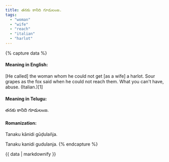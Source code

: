```yaml
---
title: తనకు కానిది గూడులంజ.
tags:
  - "woman"
  - "wife"
  - "reach"
  - "italian"
  - "harlot"
---
```


{% capture data %}
#### Meaning in English:
[He called] the woman whom he could not get [as a wife] a harlot.
Sour grapes as the fox said when he could not reach them.
What you can't have, abuse. (Italian.)[1]

#### Meaning in Telugu:
తనకు కానిది గూడులంజ.

#### Romanization:
Tanaku kānidi gūḍulan̄ja.

Tanaku kanidi gudulanja.
{% endcapture %}

{{ data | markdownify }}

